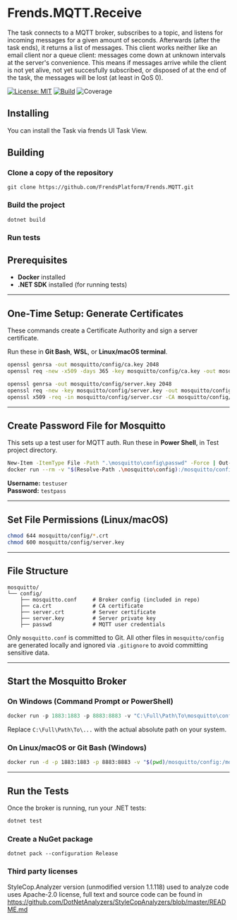 # Frends.MQTT.Receive
The task connects to a MQTT broker, subscribes to a topic, and listens for incoming messages for a given amount of seconds. Afterwards (after the task ends), it returns a list of messages. This client works neither like an email client nor a queue client: messages come down at unknown intervals at the server's convenience. This means if messages arrive while the client is not yet alive, not yet succesfully subscribed, or disposed of at the end of the task, the messages will be lost (at least in QoS 0). 

[![License: MIT](https://img.shields.io/badge/License-MIT-green.svg)](https://opensource.org/licenses/MIT)
[![Build](https://github.com/FrendsPlatform/Frends.MQTT/actions/workflows/Receive_build_and_test_on_main.yml/badge.svg)](https://github.com/FrendsPlatform/Frends.MQTT/actions)
![Coverage](https://app-github-custom-badges.azurewebsites.net/Badge?key=FrendsPlatform/Frends.MQTT/Frends.MQTT.Receive|main)

## Installing

You can install the Task via frends UI Task View. 

## Building

### Clone a copy of the repository

`git clone https://github.com/FrendsPlatform/Frends.MQTT.git`

### Build the project

`dotnet build`

### Run tests

## Prerequisites

- **Docker** installed  
- **.NET SDK** installed (for running tests)

---

## One-Time Setup: Generate Certificates

These commands create a Certificate Authority and sign a server certificate.

Run these in **Git Bash**, **WSL**, or **Linux/macOS terminal**.

```bash
openssl genrsa -out mosquitto/config/ca.key 2048
openssl req -new -x509 -days 365 -key mosquitto/config/ca.key -out mosquitto/config/ca.crt -subj "//CN=MQTT-Test-CA"

openssl genrsa -out mosquitto/config/server.key 2048
openssl req -new -key mosquitto/config/server.key -out mosquitto/config/server.csr -subj "//CN=localhost"
openssl x509 -req -in mosquitto/config/server.csr -CA mosquitto/config/ca.crt -CAkey mosquitto/config/ca.key -CAcreateserial -out mosquitto/config/server.crt -days 365
```

---

## Create Password File for Mosquitto

This sets up a test user for MQTT auth. Run these in **Power Shell**, in Test project directory.

```bash
New-Item -ItemType File -Path ".\mosquitto\config\passwd" -Force | Out-Null
docker run --rm -v "$(Resolve-Path .\mosquitto\config):/mosquitto/config" eclipse-mosquitto mosquitto_passwd -b /mosquitto/config/passwd testuser testpass
```

**Username:** `testuser`  
**Password:** `testpass`

---

## Set File Permissions (Linux/macOS)

```bash
chmod 644 mosquitto/config/*.crt
chmod 600 mosquitto/config/server.key
```

---

## File Structure

```
mosquitto/
└── config/
    ├── mosquitto.conf     # Broker config (included in repo)
    ├── ca.crt             # CA certificate
    ├── server.crt         # Server certificate
    ├── server.key         # Server private key
    ├── passwd             # MQTT user credentials
```

Only `mosquitto.conf` is committed to Git. All other files in `mosquitto/config` are generated locally and ignored via `.gitignore` to avoid committing sensitive data.

---

## Start the Mosquitto Broker

### On Windows (Command Prompt or PowerShell)

```powershell
docker run -p 1883:1883 -p 8883:8883 -v "C:\Full\Path\To\mosquitto\config:/mosquitto/config" eclipse-mosquitto
```

Replace `C:\Full\Path\To\...` with the actual absolute path on your system.

### On Linux/macOS or Git Bash (Windows)

```bash
docker run -d -p 1883:1883 -p 8883:8883 -v "$(pwd)/mosquitto/config:/mosquitto/config" eclipse-mosquitto
```

---

## Run the Tests

Once the broker is running, run your .NET tests:

```bash
dotnet test
```

### Create a NuGet package

`dotnet pack --configuration Release`

### Third party licenses

StyleCop.Analyzer version (unmodified version 1.1.118) used to analyze code uses Apache-2.0 license, full text and source code can be found in https://github.com/DotNetAnalyzers/StyleCopAnalyzers/blob/master/README.md
